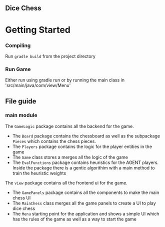 
## Dice Chess
# Getting Started

### Compiling
Run `gradle build` from the project directory

### Run Game
Either run using gradle run or by running the main class in 'src/main/java/com/view/Menu'



## File guide

### main module
The `GameLogic` package contains all the backend for the game.
- The `Board` package contains the chessboard as well as the subpackage `Pieces` which contains the chess pieces.
- The `Players` package contains the logic for the player entities in the game
- The `Game` class stores a merges all the logic of the game
- The `EvalFunctions` package contains heuristics for the AGENT players. Inside the package there is a gentic algorithim with a main method to train the heuristic weights 

The `view` package contains all the frontend ui for the game.
- The `GamePanels` package contains all the components to make the main chess UI
- The `MainChess` class merges all the game panels to create a UI to play dice chess
- The `Menu` starting point for the application and shows a simple UI which has the rules of the game as well as a way to start the game
